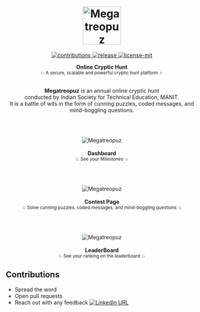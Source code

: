 <h1 align="center">
  	<img height="100" src="https://github.com/ISTE-SC-MANIT/megatreopuz-ui/blob/master/public/wmegatreopuz.svg" alt="Megatreopuz" />
</h1>

<p align="center">
  <a href="https://github.com/ISTE-SC-MANIT/megatreopuz-ui">
    <img src="https://img.shields.io/badge/contributions-welcome-brightgreen.svg" alt="contributions" />
  </a>
  <a href="https://github.com/ISTE-SC-MANIT/megatreopuz-ui/releases">
    <img src="https://img.shields.io/github/v/release/ISTE-SC-MANIT/megatreopuz-1.0" alt="release" />
  </a>
  <a href="https://github.com/ISTE-SC-MANIT/megatreopuz-ui/blob/master/LICENSE">
    <img src="https://img.shields.io/badge/License-MIT-orange.svg" alt="license-mit" />
  </a>
</p>  
  
<p align="center">
  <b>Online Cryptic Hunt</b></br>
  <sub>✨ A secure, scalable and powerful cryptic hunt platform ✨<sub> 
</p>

<p align="center">
  <br><b>Megatreopuz</b> is an annual online cryptic hunt<br>conducted by Indian Society for Technical Education, MANIT.
  <br>It is a battle of wits in the form of cunning puzzles, coded messages, and mind-boggling questions.<br>
</p>
<br><br>
<p align="center">
  <img alt="Megatreopuz" src="https://github.com/ISTE-SC-MANIT/Megatreopuz-1.0/blob/main/.github/dashboard.png"><br><br>
  <b>Dashboard</b><br>
  <sub>💥 See your Milestones 💥</sub>
</p>
<br><br>
<p align="center">
  <img alt="Megatreopuz" src="https://github.com/ISTE-SC-MANIT/Megatreopuz-1.0/blob/main/.github/question.png"><br><br>
  <b>Contest Page</b><br>
  <sub>💥 Solve cunning puzzles, coded messages, and mind-boggling questions  💥</sub>
</p>
<br><br>
<p align="center">
  <img alt="Megatreopuz" src="https://github.com/ISTE-SC-MANIT/Megatreopuz-1.0/blob/main/.github/ranking.png"><br><br>
  <b>LeaderBoard</b><br>
  <sub>💥 See your ranking on the leaderboard 💥</sub>
</p>

<!-- 
## Installation

* Use Online –  -->

## Contributions

* Spread the word
* Open pull requests
* Reach out with any feedback  [![LinkedIn URL](https://img.shields.io/badge/LinkedIn-0077B5?style=for-the-badge&logo=linkedin&logoColor=white)](https://www.linkedin.com/in/yashmahalwal/)
